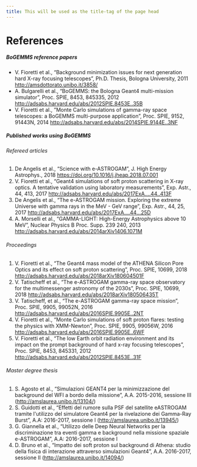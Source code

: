 ```yaml
---
title: This will be used as the title-tag of the page head
---
```

 
References
=====
 
##### BoGEMMS reference papers
*	V. Fioretti et al., “Background minimization issues for next generation hard X-ray focusing telescopes”, Ph.D. Thesis, Bologna University, 2011
http://amsdottorato.unibo.it/3858/
* A. Bulgarelli et al., “BoGEMMS: the Bologna Geant4 multi-mission simulator”, Proc. SPIE,  8453,  845335, 2012 
http://adsabs.harvard.edu/abs/2012SPIE.8453E..35B
* V. Fioretti et al., ”Monte Carlo simulations of gamma-ray space telescopes: a BoGEMMS multi-purpose application”, Proc. SPIE, 9152, 91443N, 2014
http://adsabs.harvard.edu/abs/2014SPIE.9144E..3NF

##### Published works using BoGEMMS
###### Refereed articles
1. De Angelis et al., “Science with e-ASTROGAM”, J. High Energy Astrophys., 2018 https://doi.org/10.1016/j.jheap.2018.07.001
2.	V. Fioretti et al., “Geant4 simulations of soft proton scattering in X-ray optics. A tentative validation using laboratory measurements”, Exp. Astr., 44, 413, 2017
http://adsabs.harvard.edu/abs/2017ExA....44..413F
3.	De Angelis et al., “The e-ASTROGAM mission. Exploring the extreme Universe with gamma rays in the MeV - GeV range”, Exp. Astr., 44, 25, 2017
http://adsabs.harvard.edu/abs/2017ExA....44...25D
4.	A. Morselli et al., “GAMMA-LIGHT: High-Energy Astrophysics above 10 MeV”, Nuclear Physics B Proc. Supp. 239 240, 2013 
http://adsabs.harvard.edu/abs/2014arXiv1406.1071M

###### Proceedings
1.	V. Fioretti et al., “The Geant4 mass model of the ATHENA Silicon Pore Optics and its effect on soft proton scattering”, Proc. SPIE, 10699, 2018
http://adsabs.harvard.edu/abs/2018arXiv180604501F
2.	V. Tatischeff et al., “The e-ASTROGAM gamma-ray space observatory for the multimessenger astronomy of the 2030s”,  Proc. SPIE, 10699, 2018
http://adsabs.harvard.edu/abs/2018arXiv180506435T
3.	V. Tatischeff, et al.,  “The e-ASTROGAM gamma-ray space mission”,  Proc. SPIE, 9905, 99052N, 2016
http://adsabs.harvard.edu/abs/2016SPIE.9905E..2NT
4.	V. Fioretti et al., “Monte Carlo simulations of soft proton flares: testing the physics with XMM-Newton”,  Proc. SPIE, 9905, 99056W, 2016 
http://adsabs.harvard.edu/abs/2016SPIE.9905E..6WF
5.	V. Fioretti et al., “The low Earth orbit radiation environment and its impact on the prompt background of hard x-ray focusing telescopes”, Proc. SPIE,  8453,  845331, 2012 
http://adsabs.harvard.edu/abs/2012SPIE.8453E..31F

###### Master degree thesis
1.	S. Agosto et al., “Simulazioni GEANT4 per la minimizzazione del background del WFI a bordo della missione”, A.A. 2015-2016, sessione III (http://amslaurea.unibo.it/13104/)
2.	S. Guidotti et al., “Effetti del rumore sulla PSF del satellite eASTROGAM tramite l'utilizzo del simulatore Geant4 per la rivelazione dei Gamma-Ray Burst”, A.A: 2016-2017, sessione I (http://amslaurea.unibo.it/13945/)
3.	G. Giannella et al., “Utilizzo delle Deep Neural Networks per la discriminazione tra eventi gamma e background nella missione spaziale e-ASTROGAM”, A.A: 2016-2017, sessione I
4.	D. Bruno et al., “Impatto dei soft proton sul background di Athena: studio della fisica di interazione attraverso simulazioni Geant4”, A.A. 2016-2017, sessione II (http://amslaurea.unibo.it/14094/)
